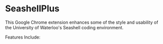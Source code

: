 # SeashellPlus

This Google Chrome extension enhances some of the style and usability of the University of Waterloo's Seashell coding environment.

Features Include: 
